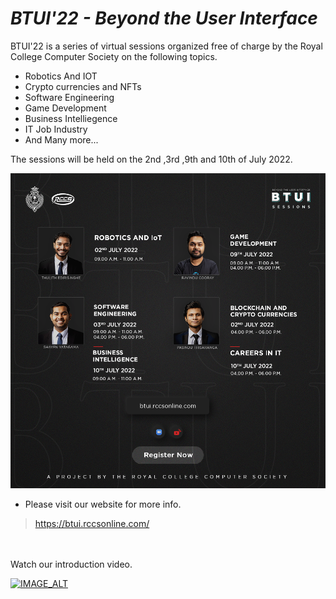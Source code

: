 # *BTUI'22 - Beyond the User Interface*


BTUI'22 is a series of virtual sessions organized free of charge by the Royal College Computer Society on the following topics.

* Robotics And IOT
* Crypto currencies and NFTs
* Software Engineering
* Game Development
* Business Intelliegence
* IT Job Industry
* And Many more...

The sessions will be held on the 2nd ,3rd ,9th and 10th of July 2022. 

![image](/Images/BTUI_Register.png)


* Please visit our website for more info.
> https://btui.rccsonline.com/

<br>
<br>
Watch our introduction video.

[![IMAGE_ALT](https://img.youtube.com/vi/jTmvzmVIBVE/0.jpg)](https://www.youtube.com/watch?v=jTmvzmVIBVE)
